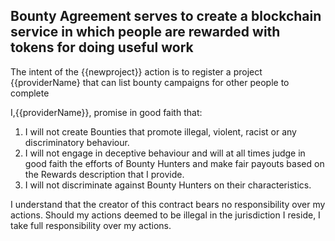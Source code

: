 ## Bounty Agreement serves to create a blockchain service in which people are rewarded with tokens for doing useful work

The intent of the {{newproject}} action is to register a project {{providerName} that can list bounty campaigns for other people to complete

I,{{providerName}}, promise in good faith that:

1. I will not create Bounties that promote illegal, violent, racist or any discriminatory behaviour.
2. I will not engage in deceptive behaviour and will at all times judge in good faith the efforts of Bounty Hunters and make fair payouts based on the Rewards description that I provide.
3. I will not discriminate against Bounty Hunters on their characteristics.


I understand that the creator of this contract bears no responsibility over my actions. Should my actions deemed to be illegal in the jurisdiction I reside, I take full responsibility over my actions. 
